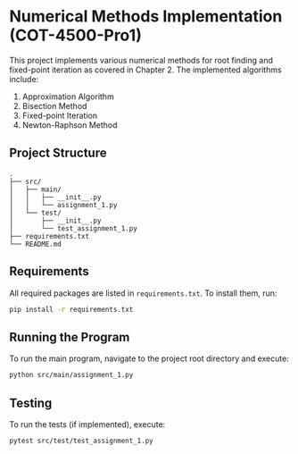 # Numerical Methods Implementation (COT-4500-Pro1)

This project implements various numerical methods for root finding and fixed-point iteration as covered in Chapter 2. The implemented algorithms include:

1. Approximation Algorithm
2. Bisection Method
3. Fixed-point Iteration
4. Newton-Raphson Method

## Project Structure

```
.
├── src/
│   ├── main/
│   │   ├── __init__.py
│   │   └── assignment_1.py
│   └── test/
│       ├── __init__.py
│       └── test_assignment_1.py
├── requirements.txt
└── README.md
```

## Requirements

All required packages are listed in `requirements.txt`. To install them, run:

```bash
pip install -r requirements.txt
```

## Running the Program

To run the main program, navigate to the project root directory and execute:

```bash
python src/main/assignment_1.py
```

## Testing

To run the tests (if implemented), execute:

```bash
pytest src/test/test_assignment_1.py
```
